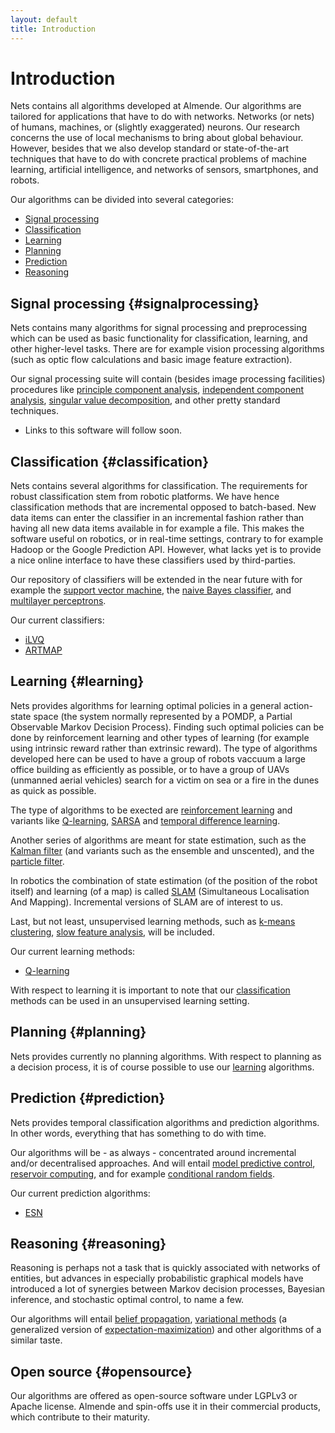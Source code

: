 ```yaml
---
layout: default
title: Introduction
---
```


# Introduction

Nets contains all algorithms developed at Almende. Our algorithms are tailored for 
applications that have to do with networks. Networks (or nets) of humans, machines,
or (slightly exaggerated) neurons. Our research concerns the use of local mechanisms
to bring about global behaviour. However, besides that we also develop standard or
state-of-the-art techniques that have to do with concrete practical problems of 
machine learning, artificial intelligence, and networks of sensors, smartphones, and
robots. 

Our algorithms can be divided into several categories: 
- [Signal processing](#signalprocessing)
- [Classification](#classification)
- [Learning](#learning)
- [Planning](#planning)
- [Prediction](#prediction)
- [Reasoning](#reasoning)

<!--
[<img src="img/dobots.png" 
  style="margin-top: 30px;" 
  title="Click for a larger view">](img/dobots.png)
-->

## Signal processing {#signalprocessing}

Nets contains many algorithms for signal processing and preprocessing which can be used
as basic functionality for classification, learning, and other higher-level tasks. There
are for example vision processing algorithms (such as optic flow calculations and basic
image feature extraction). 

Our signal processing suite will contain (besides image processing facilities) procedures
like [principle component analysis](http://en.wikipedia.org/wiki/Principal_components_analysis),
[independent component analysis](http://en.wikipedia.org/wiki/Independent_component_analysis),
[singular value decomposition](http://en.wikipedia.org/wiki/Singular_value_decomposition), and
other pretty standard techniques.

- Links to this software will follow soon.

## Classification {#classification}

Nets contains several algorithms for classification. The requirements for robust 
classification stem from robotic platforms. We have hence classification methods
that are incremental opposed to batch-based. New data items can enter the classifier
in an incremental fashion rather than having all new data items available in for
example a file. This makes the software useful on robotics, or in real-time settings,
contrary to for example Hadoop or the Google Prediction API. However, what lacks yet
is to provide a nice online interface to have these classifiers used by third-parties.

Our repository of classifiers will be extended in the near future with for example the
[support vector machine](http://en.wikipedia.org/wiki/Support_vector_machine), the
[naive Bayes classifier](http://en.wikipedia.org/wiki/Naive_Bayes_classifier), and
[multilayer perceptrons](http://en.wikipedia.org/wiki/Multilayer_perceptron).

Our current classifiers:

- [iLVQ](https://github.com/mrquincle/ilvq)
- [ARTMAP](https://github.com/mrquincle/artmap)

## Learning {#learning}

Nets provides algorithms for learning optimal policies in a general action-state 
space (the system normally represented by a POMDP, a Partial Observable Markov Decision
Process). Finding such optimal policies can be done by reinforcement learning and other
types of learning (for example using intrinsic reward rather than extrinsic reward).
The type of algorithms developed here can be used to have a group of robots vaccuum
a large office building as efficiently as possible, or to have a group of UAVs 
(unmanned aerial vehicles) search for a victim on sea or a fire in the dunes as 
quick as possible.

The type of algorithms to be exected are [reinforcement learning](http://en.wikipedia.org/wiki/Reinforcement_learning)
and variants like [Q-learning](http://en.wikipedia.org/wiki/Q_learning), [SARSA](http://en.wikipedia.org/wiki/SARSA) and [temporal difference learning](http://en.wikipedia.org/wiki/Temporal_difference_learning). 

Another series of algorithms are meant for state estimation, such as the [Kalman filter](http://en.wikipedia.org/wiki/Kalman_filter) 
(and variants such as the ensemble and unscented), and the [particle filter](http://en.wikipedia.org/wiki/Particle_filter).

In robotics the combination of state estimation (of the position of the robot itself) and
learning (of a map) is called [SLAM](http://en.wikipedia.org/wiki/Simultaneous_localization_and_mapping) 
(Simultaneous Localisation And Mapping). Incremental versions of SLAM are of interest to us.

Last, but not least, unsupervised learning methods, such as [k-means clustering](http://en.wikipedia.org/wiki/K-means_clustering),
[slow feature analysis](http://en.wikipedia.org/wiki/Principal_components_analysis), will be
included.

Our current learning methods:

- [Q-learning](https://github.com/mrquincle/actionperception)

With respect to learning it is important to note that our [classification](#classification) 
methods can be used in an unsupervised learning setting.

## Planning {#planning}

Nets provides currently no planning algorithms. With respect to planning as a decision
process, it is of course possible to use our [learning](#learning) algorithms. 

## Prediction {#prediction}

Nets provides temporal classification algorithms and prediction algorithms. In other words,
everything that has something to do with time.

Our algorithms will be - as always - concentrated around incremental and/or decentralised
approaches. And will entail [model predictive control](http://en.wikipedia.org/wiki/Model_predictive_control),
[reservoir computing](http://en.wikipedia.org/wiki/Reservoir_computing), and for example
[conditional random fields](http://en.wikipedia.org/wiki/Conditional_random_field).

Our current prediction algorithms:

- [ESN](https://github.com/mrquincle/esn)

## Reasoning {#reasoning}

Reasoning is perhaps not a task that is quickly associated with networks of entities, but 
advances in especially probabilistic graphical models have introduced a lot of synergies
between Markov decision processes, Bayesian inference, and stochastic optimal control, to
name a few.

Our algorithms will entail [belief propagation](http://en.wikipedia.org/wiki/Belief_propagation),
[variational methods](http://en.wikipedia.org/wiki/Variational_Bayesian_methods) (a generalized
version of [expectation-maximization](http://en.wikipedia.org/wiki/Expectation-maximization)) 
and other algorithms of a similar taste.

## Open source {#opensource}

Our algorithms are offered as open-source software under LGPLv3 or Apache license. Almende 
and spin-offs use it in their commercial products, which contribute to their maturity.
